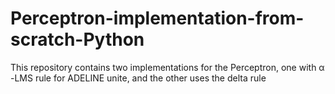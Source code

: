 # Perceptron-implementation-from-scratch-Python
This repository contains two implementations for the Perceptron,  one with α -LMS rule for ADELINE unite, and the other uses the delta rule
